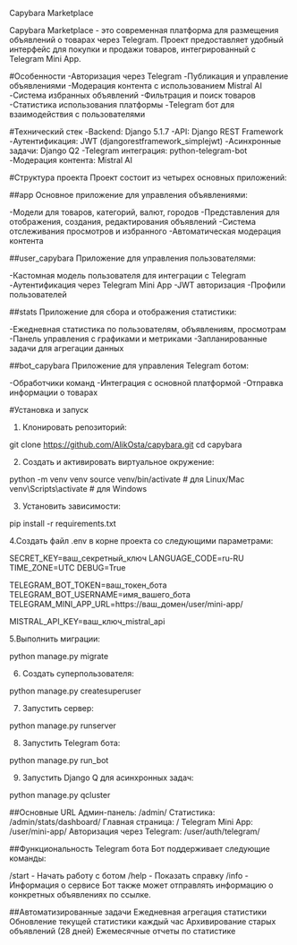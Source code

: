 Capybara Marketplace

Capybara Marketplace - это современная платформа для размещения объявлений о товарах через Telegram. Проект предоставляет удобный интерфейс для покупки и продажи товаров, интегрированный с Telegram Mini App.

#Особенности
-Авторизация через Telegram
-Публикация и управление объявлениями
-Модерация контента с использованием Mistral AI
-Система избранных объявлений
-Фильтрация и поиск товаров
-Статистика использования платформы
-Telegram бот для взаимодействия с пользователями

#Технический стек
-Backend: Django 5.1.7
-API: Django REST Framework
-Аутентификация: JWT (djangorestframework_simplejwt)
-Асинхронные задачи: Django Q2
-Telegram интеграция: python-telegram-bot
-Модерация контента: Mistral AI

#Структура проекта
Проект состоит из четырех основных приложений:

##app
Основное приложение для управления объявлениями:

-Модели для товаров, категорий, валют, городов
-Представления для отображения, создания, редактирования объявлений
-Система отслеживания просмотров и избранного
-Автоматическая модерация контента

##user_capybara
Приложение для управления пользователями:

-Кастомная модель пользователя для интеграции с Telegram
-Аутентификация через Telegram Mini App
-JWT авторизация
-Профили пользователей

##stats
Приложение для сбора и отображения статистики:

-Ежедневная статистика по пользователям, объявлениям, просмотрам
-Панель управления с графиками и метриками
-Запланированные задачи для агрегации данных

##bot_capybara
Приложение для управления Telegram ботом:

-Обработчики команд
-Интеграция с основной платформой
-Отправка информации о товарах

#Установка и запуск

1. Клонировать репозиторий:

git clone https://github.com/AlikOsta/capybara.git
cd capybara

2. Создать и активировать виртуальное окружение:
   
python -m venv venv
source venv/bin/activate  # для Linux/Mac
venv\Scripts\activate  # для Windows

3. Установить зависимости:

pip install -r requirements.txt

4.Создать файл .env в корне проекта со следующими параметрами:

SECRET_KEY=ваш_секретный_ключ
LANGUAGE_CODE=ru-RU
TIME_ZONE=UTC
DEBUG=True

TELEGRAM_BOT_TOKEN=ваш_токен_бота
TELEGRAM_BOT_USERNAME=имя_вашего_бота
TELEGRAM_MINI_APP_URL=https://ваш_домен/user/mini-app/

MISTRAL_API_KEY=ваш_ключ_mistral_api

5.Выполнить миграции:

python manage.py migrate

6. Создать суперпользователя:

python manage.py createsuperuser

7. Запустить сервер:

python manage.py runserver

8. Запустить Telegram бота:
   
python manage.py run_bot

9. Запустить Django Q для асинхронных задач:

python manage.py qcluster

##Основные URL
Админ-панель: /admin/
Статистика: /admin/stats/dashboard/
Главная страница: /
Telegram Mini App: /user/mini-app/
Авторизация через Telegram: /user/auth/telegram/

##Функциональность Telegram бота
Бот поддерживает следующие команды:

/start - Начать работу с ботом
/help - Показать справку
/info - Информация о сервисе
Бот также может отправлять информацию о конкретных объявлениях по ссылке.

##Автоматизированные задачи
Ежедневная агрегация статистики
Обновление текущей статистики каждый час
Архивирование старых объявлений (28 дней)
Ежемесячные отчеты по статистике









